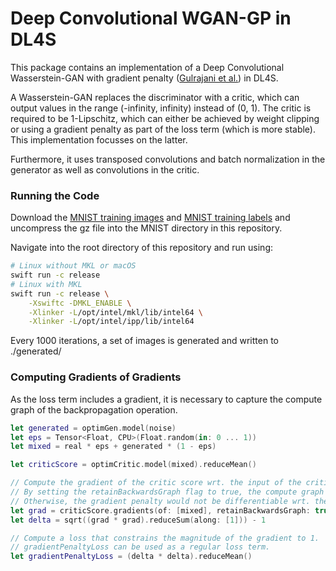 # Deep Convolutional WGAN-GP in DL4S

This package contains an implementation of a Deep Convolutional Wasserstein-GAN with gradient penalty ([Gulrajani et al.](https://arxiv.org/abs/1704.00028)) in DL4S.

A Wasserstein-GAN replaces the discriminator with a critic, which can output values in the range (-infinity, infinity) instead of (0, 1).
The critic is required to be 1-Lipschitz, which can either be achieved by weight clipping or using a gradient penalty as part of the loss term (which is more stable).
This implementation focusses on the latter.

Furthermore, it uses transposed convolutions and batch normalization in the generator as well as convolutions in the critic.

### Running the Code

Download the [MNIST training images](http://yann.lecun.com/exdb/mnist/train-images-idx3-ubyte.gz) and [MNIST training labels](http://yann.lecun.com/exdb/mnist/train-labels-idx1-ubyte.gz) and uncompress the gz file into the MNIST directory in this repository.

Navigate into the root directory of this repository and run using:

```bash
# Linux without MKL or macOS
swift run -c release
# Linux with MKL
swift run -c release \
    -Xswiftc -DMKL_ENABLE \
    -Xlinker -L/opt/intel/mkl/lib/intel64 \
    -Xlinker -L/opt/intel/ipp/lib/intel64
```

Every 1000 iterations, a set of images is generated and written to ./generated/

### Computing Gradients of Gradients

As the loss term includes a gradient, it is necessary to capture the compute graph of the backpropagation operation.

```swift
let generated = optimGen.model(noise)
let eps = Tensor<Float, CPU>(Float.random(in: 0 ... 1))
let mixed = real * eps + generated * (1 - eps)

let criticScore = optimCritic.model(mixed).reduceMean()

// Compute the gradient of the critic score wrt. the input of the critic.
// By setting the retainBackwardsGraph flag to true, the compute graph of the backpropagation is captured.
// Otherwise, the gradient penalty would not be differentiable wrt. the critic parameters.
let grad = criticScore.gradients(of: [mixed], retainBackwardsGraph: true)[0]
let delta = sqrt((grad * grad).reduceSum(along: [1])) - 1

// Compute a loss that constrains the magnitude of the gradient to 1. 
// gradientPenaltyLoss can be used as a regular loss term.
let gradientPenaltyLoss = (delta * delta).reduceMean()

```
